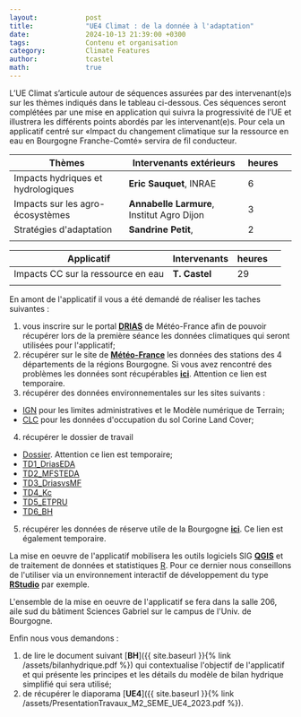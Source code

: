 ```yaml
---
layout:            post
title:             "UE4 Climat : de la donnée à l'adaptation"
date:              2024-10-13 21:39:00 +0300
tags:              Contenu et organisation
category:          Climate Features
author:            tcastel
math:              true
---
```


L’UE Climat s’articule autour de séquences assurées par des intervenant(e)s sur les thèmes indiqués dans le tableau ci-dessous. Ces séquences seront complétées par une mise en application qui suivra la progressivité de l’UE et illustrera les différents points abordés par les intervenant(e)s. Pour cela un applicatif centré sur «Impact du changement climatique sur la ressource en eau en Bourgogne Franche-Comté» servira de fil conducteur.

| Thèmes                             | Intervenants extérieurs                    | heures |   |
|------------------------------------|--------------------------------------------|--------|---|
| Impacts hydriques et hydrologiques | **Eric Sauquet**, INRAE                    | 6      |   |
| Impacts sur les agro-écosystèmes   | **Annabelle Larmure**, Institut Agro Dijon | 3      |   |
| Stratégies d'adaptation            | **Sandrine Petit**,                        | 2      |   |
|                                    |                                            |        |   |

| Applicatif                         | Intervenants  | heures |   |
|------------------------------------|---------------|--------|---|
| Impacts CC sur la ressource en eau | **T. Castel** | 29     |   |
|                                    |               |        |   |



En amont de l'applicatif il vous a été demandé de réaliser les taches suivantes :

1. vous inscrire sur le portal [**DRIAS**](http://www.drias-climat.fr/) de Météo-France afin de pouvoir récupérer lors de la première séance les données climatiques qui seront utilisées pour l'applicatif;
2. récupérer sur le site de [**Météo-France**](https://meteo.data.gouv.fr/) les données des stations des 4 départements de la régions Bourgogne. Si vous avez rencontré des problèmes les données sont récupérables [**ici**](https://filesender.renater.fr/?s=download&token=11324f87-7926-4e64-b341-34cb826c150a). Attention ce lien est temporaire.
3. récupérer des données environnementales sur les sites suivants : 
  * [IGN](https://geoservices.ign.fr/documentation/diffusion/telechargement-donnees-libres.html) pour les limites administratives et le Modèle numérique de Terrain;
  * [CLC](https://www.statistiques.developpement-durable.gouv.fr/corine-land-cover-0) pour les données d'occupation du sol Corine Land Cover;
4. récupérer le dossier de travail
  * [Dossier](https://filesender.renater.fr/?s=download&token=f17d54ba-c183-4aa9-89b7-d56827350b04). Attention ce lien est temporaire;
  * [TD1_DriasEDA](https://github.com/thierrycastel/tcnotebook/blob/master/M2SEME_UE4/TD1_DriasEDA.R)
  * [TD2_MFSTEDA](https://github.com/thierrycastel/tcnotebook/blob/master/M2SEME_UE4/TD2_MFSTEDA.R)
  * [TD3_DriasvsMF](https://github.com/thierrycastel/tcnotebook/blob/master/M2SEME_UE4/TD3_DriasvsMF.R)
  * [TD4_Kc](https://github.com/thierrycastel/tcnotebook/blob/master/M2SEME_UE4/TD4_Kcjj.R)
  * [TD5_ETPRU](https://github.com/thierrycastel/tcnotebook/blob/master/M2SEME_UE4/TD5_ETPRU.R)
  * [TD6_BH](https://github.com/thierrycastel/tcnotebook/blob/master/M2SEME_UE4/TD6_BH.R)
  
5. récupérer les données de réserve utile de la Bourgogne [**ici**](https://filesender.renater.fr/?s=download&token=1968da6f-779f-4f21-9f15-690fffeb53e4). Ce lien est également temporaire.

La mise en oeuvre de l'applicatif mobilisera les outils logiciels SIG [**QGIS**](https://www.qgis.org/fr/site/) et de traitement de données et statistiques [R](https://www.r-project.org/). Pour ce dernier nous conseillons de l'utiliser via un environnement interactif de développement du type [**RStudio**](https://rstudio.com/products/rstudio/download/) par exemple.

L'ensemble de la mise en oeuvre de l'applicatif se fera dans la salle 206, aile sud du bâtiment Sciences Gabriel sur le campus de l'Univ. de Bourgogne.

Enfin nous vous demandons :
1. de lire le document suivant [**BH**]({{ site.baseurl }}{% link /assets/bilanhydrique.pdf %}) qui contextualise l'objectif de l'applicatif et qui présente les principes et les détails du modèle de bilan hydrique simplifié qui sera utilisé;
2. de récupérer le diaporama [**UE4**]({{ site.baseurl }}{% link /assets/PresentationTravaux_M2_SEME_UE4_2023.pdf %}).
